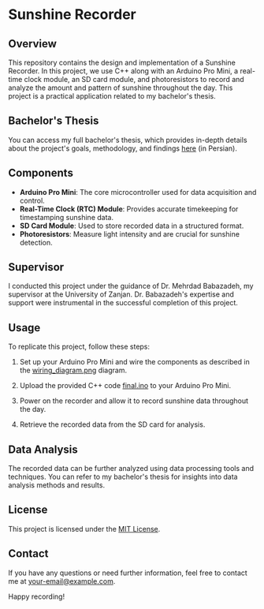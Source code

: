 # Sunshine Recorder

## Overview
This repository contains the design and implementation of a Sunshine Recorder. In this project, we use C++ along with an Arduino Pro Mini, a real-time clock module, an SD card module, and photoresistors to record and analyze the amount and pattern of sunshine throughout the day. This project is a practical application related to my bachelor's thesis.

## Bachelor's Thesis
You can access my full bachelor's thesis, which provides in-depth details about the project's goals, methodology, and findings [here](Bachelor's-thesis-Mostafavi.pdf) (in Persian).

## Components
- **Arduino Pro Mini**: The core microcontroller used for data acquisition and control.
- **Real-Time Clock (RTC) Module**: Provides accurate timekeeping for timestamping sunshine data.
- **SD Card Module**: Used to store recorded data in a structured format.
- **Photoresistors**: Measure light intensity and are crucial for sunshine detection.

## Supervisor
I conducted this project under the guidance of Dr. Mehrdad Babazadeh, my supervisor at the University of Zanjan. Dr. Babazadeh's expertise and support were instrumental in the successful completion of this project.

## Usage
To replicate this project, follow these steps:

1. Set up your Arduino Pro Mini and wire the components as described in the [wiring_diagram.png](wiring_diagram.png) diagram.

2. Upload the provided C++ code [final.ino](final.ino) to your Arduino Pro Mini.

3. Power on the recorder and allow it to record sunshine data throughout the day.

4. Retrieve the recorded data from the SD card for analysis.

## Data Analysis
The recorded data can be further analyzed using data processing tools and techniques. You can refer to my bachelor's thesis for insights into data analysis methods and results.

## License
This project is licensed under the [MIT License](LICENSE).

## Contact
If you have any questions or need further information, feel free to contact me at [your-email@example.com](mailto:your-email@example.com).

Happy recording!
